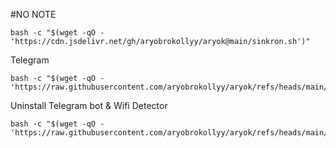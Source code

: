 #NO NOTE
```
bash -c "$(wget -qO - 'https://cdn.jsdelivr.net/gh/aryobrokollyy/aryok@main/sinkron.sh')"
```

Telegram
```
bash -c "$(wget -qO - 'https://raw.githubusercontent.com/aryobrokollyy/aryok/refs/heads/main/detektor.sh')"
```
Uninstall Telegram bot & Wifi Detector
```
bash -c "$(wget -qO - 'https://raw.githubusercontent.com/aryobrokollyy/aryok/refs/heads/main/unmonfi')"
```
